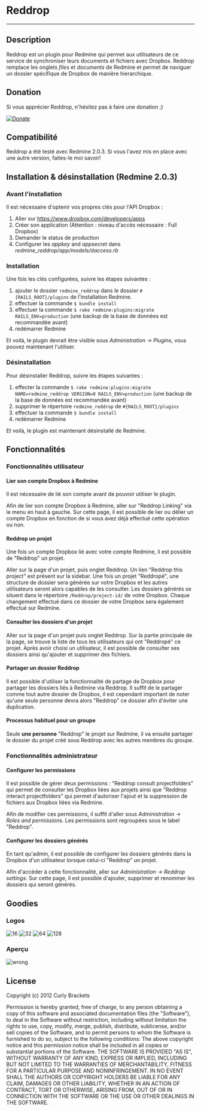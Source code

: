 # Reddrop
-----------

## Description
Reddrop est un plugin pour Redmine qui permet aux utilisateurs de ce service de synchroniser leurs documents et fichiers avec Dropbox.
Reddrop remplace les onglets _files_ et _documents_ de Redmine et permet de naviguer un dossier spécifique de Dropbox de manière hierarchique.

## Donation
Si vous apprécier Reddrop, n'hésitez pas à faire une donation ;)

[![Donate](https://dl.dropbox.com/s/78atptrrwraymgb/btn_donate_LG.gif)](https://www.paypal.com/cgi-bin/webscr?cmd=_s-xclick&hosted_button_id=EP9QQNXD9BRNE)

## Compatibilité
Reddrop a été testé avec Redmine 2.0.3. Si vous l'avez mis en place avec une autre version, faites-le moi savoir!

## Installation & désinstallation (Redmine 2.0.3)
### Avant l'installation
Il est nécessaire d'optenir vos propres clés pour l'API Dropbox :

1. Aller sur https://www.dropbox.com/developers/apps
2. Créer son application (Attention : niveau d'accès nécessaire : Full Dropbox)
3. Demander le status de production
4. Configurer les _appkey_ and _appsecret_ dans _redmine_reddrop/app/models/daccess.rb_

### Installation
Une fois les clés configurées, suivre les étapes suivantes :

1. ajouter le dossier `redmine_reddrop` dans le dossier `#{RAILS_ROOT}/plugins` de l'installation Redmine.
2. effectuer la commande `$ bundle install`
3. effectuer la commande `$ rake redmine:plugins:migrate RAILS_ENV=production` (une backup de la base de données est recommandée avant)
4. redémarrer Redmine

Et voilà, le plugin devrait être visible sous _Administration -> Plugins_, vous pouvez maintenant l'utiliser.

### Désinstallation
Pour désinstaller Reddrop, suivre les étapes suivantes :

1. effecter la commande `$ rake redmine:plugins:migrate NAME=redmine_reddrop VERSION=0 RAILS_ENV=production` (une backup de la base de données est recommandée avant)
2. supprimer le répertoire `redmine_reddrop` de `#{RAILS_ROOT}/plugins`
3. effectuer la commande `$ bundle install`
4. redémarrer Redmine

Et voilà, le plugin est maintenant désinstallé de Redmine.

## Fonctionnalités
### Fonctionnalités utilisateur
#### Lier son compte Dropbox à Redmine
Il est nécessaire de lié son compte avant de pouvoir utiliser le plugin.

Afin de lier son compte Dropbox à Redmine, aller sur "Reddrop Linking" via le menu en haut à gauche.
Sur cette page, il est possible de lier ou délier un compte Dropbox en fonction de si vous avez déjà effectué cette opération ou non.

#### Reddrop un projet
Une fois un compte Dropbox lié avec votre compte Redmine, il est possible de "Reddrop" un projet.

Aller sur la page d'un projet, puis onglet Reddrop. Un lien "Reddrop this project" est présent sur la sidebar. Une fois un projet "Reddropé", une structure de dossier sera générée sur votre Dropbox et les autres utilisateurs seront alors capables de les consulter. Les dossiers générés se situent dans le répertoire `/Reddrop/project-id/` de votre Dropbox. Chaque changement effectué dans ce dossier de votre Dropbox sera également effectué sur Redmine.

#### Consulter les dossiers d'un projet
Aller sur la page d'un projet puis onglet Reddrop. Sur la partie principale de la page, se trouve la liste de tous les utilisateurs qui ont "Reddropé" ce projet.
Après avoir choisi un utilisateur, il est possible de consulter ses dossiers ainsi qu'ajouter et supprimer des fichiers.

#### Partager un dossier Reddrop
Il est possible d'utiliser la fonctionnalité de partage de Dropbox pour partager les dossiers liés à Redmine via Reddrop. Il suffit de le partager comme tout autre dossier de Dropbox, il est cependant important de noter qu'une seule personne devra alors "Reddrop" ce dossier afin d'éviter une duplication.

#### Processus habituel pour un groupe
Seule **une personne** "Reddrop" le projet sur Redmine, il va ensuite partager le dossier du projet créé sous Reddrop avec les autres membres du groupe.

### Fonctionnalités administrateur
#### Configurer les permissions
Il est possible de gérer deux permissions : "Reddrop consult projectfolders" qui permet de consulter les Dropbox liées aux projets ainsi que "Reddrop interact projectfolders" qui permet d'autoriser l'ajout et la suppression de fichiers aux Dropbox liées via Redmine.

Afin de modifier ces permissions, il suffit d'aller sous _Administration -> Roles and permissions_. Les permissions sont regroupées sous le label "Reddrop".

#### Configurer les dossiers générés
En tant qu'admin, il est possible de configurer les dossiers générés dans la Dropbox d'un utilisateur lorsque celui-ci "Reddrop" un projet.

Afin d'accéder à cette fonctionnalité, aller sur _Administration -> Reddrop settings_.
Sur cette page, il est possible d'ajouter, supprimer et renommer les dossiers qui seront générés.

## Goodies
### Logos
![16](https://dl.dropbox.com/s/yzucc8550au2ice/reddrop_16.png) 
![32](https://dl.dropbox.com/s/s2g02lhozml8v9r/reddrop_32.png) 
![64](https://dl.dropbox.com/s/ckjv8f9kejmmwl6/reddrop_64.png) 
![128](https://dl.dropbox.com/s/jjttk7knsi6eey3/reddrop_128.png)

### Aperçu
![wrong](https://dl.dropbox.com/s/4dprvkb5arj10ui/reddrop_projectroot.png)

## License
Copyright (c) 2012 Curly Brackets

Permission is hereby granted, free of charge, to any person obtaining a copy of this software and associated documentation files (the "Software"), to deal in the Software without restriction, including without limitation the rights to use, copy, modify, merge, publish, distribute, sublicense, and/or sell copies of the Software, and to permit persons to whom the Software is furnished to do so, subject to the following conditions: The above copyright notice and this permission notice shall be included in all copies or substantial portions of the Software. THE SOFTWARE IS PROVIDED "AS IS", WITHOUT WARRANTY OF ANY KIND, EXPRESS OR IMPLIED, INCLUDING BUT NOT LIMITED TO THE WARRANTIES OF MERCHANTABILITY, FITNESS FOR A PARTICULAR PURPOSE AND NONINFRINGEMENT. IN NO EVENT SHALL THE AUTHORS OR COPYRIGHT HOLDERS BE LIABLE FOR ANY CLAIM, DAMAGES OR OTHER LIABILITY, WHETHER IN AN ACTION OF CONTRACT, TORT OR OTHERWISE, ARISING FROM, OUT OF OR IN CONNECTION WITH THE SOFTWARE OR THE USE OR OTHER DEALINGS IN THE SOFTWARE.